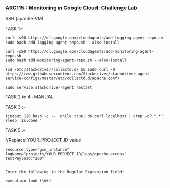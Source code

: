 ### ARC115 :  Monitoring in Google Cloud: Challenge Lab 

SSH (apache-VM)  

TASK 1:- 

```
curl -sSO https://dl.google.com/cloudagents/add-logging-agent-repo.sh
sudo bash add-logging-agent-repo.sh --also-install

curl -sSO https://dl.google.com/cloudagents/add-monitoring-agent-repo.sh
sudo bash add-monitoring-agent-repo.sh --also-install

(cd /etc/stackdriver/collectd.d/ && sudo curl -O https://raw.githubusercontent.com/Stackdriver/stackdriver-agent-service-configs/master/etc/collectd.d/apache.conf)

sudo service stackdriver-agent restart

```

TASK 2 to 4 : MANUAL

TASK 3 :-

```
timeout 120 bash -c -- 'while true; do curl localhost | grep -oP ".*"; sleep .1s;done '
```

TASK 5 :-  

//Replace YOUR_PROJECT_ID value
```
resource.type="gce_instance"
logName="projects/YOUR_PROJECT_ID/logs/apache-access"
textPayload:"200"


Enter the following in the Regular Expression field:

execution took (\d+)

```



